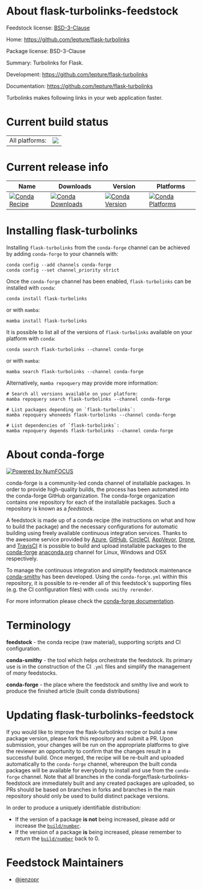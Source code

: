 About flask-turbolinks-feedstock
================================

Feedstock license: [BSD-3-Clause](https://github.com/conda-forge/flask-turbolinks-feedstock/blob/main/LICENSE.txt)

Home: https://github.com/lepture/flask-turbolinks

Package license: BSD-3-Clause

Summary: Turbolinks for Flask.

Development: https://github.com/lepture/flask-turbolinks

Documentation: https://github.com/lepture/flask-turbolinks

Turbolinks makes following links in your web application faster.

Current build status
====================


<table><tr><td>All platforms:</td>
    <td>
      <a href="https://dev.azure.com/conda-forge/feedstock-builds/_build/latest?definitionId=5206&branchName=main">
        <img src="https://dev.azure.com/conda-forge/feedstock-builds/_apis/build/status/flask-turbolinks-feedstock?branchName=main">
      </a>
    </td>
  </tr>
</table>

Current release info
====================

| Name | Downloads | Version | Platforms |
| --- | --- | --- | --- |
| [![Conda Recipe](https://img.shields.io/badge/recipe-flask--turbolinks-green.svg)](https://anaconda.org/conda-forge/flask-turbolinks) | [![Conda Downloads](https://img.shields.io/conda/dn/conda-forge/flask-turbolinks.svg)](https://anaconda.org/conda-forge/flask-turbolinks) | [![Conda Version](https://img.shields.io/conda/vn/conda-forge/flask-turbolinks.svg)](https://anaconda.org/conda-forge/flask-turbolinks) | [![Conda Platforms](https://img.shields.io/conda/pn/conda-forge/flask-turbolinks.svg)](https://anaconda.org/conda-forge/flask-turbolinks) |

Installing flask-turbolinks
===========================

Installing `flask-turbolinks` from the `conda-forge` channel can be achieved by adding `conda-forge` to your channels with:

```
conda config --add channels conda-forge
conda config --set channel_priority strict
```

Once the `conda-forge` channel has been enabled, `flask-turbolinks` can be installed with `conda`:

```
conda install flask-turbolinks
```

or with `mamba`:

```
mamba install flask-turbolinks
```

It is possible to list all of the versions of `flask-turbolinks` available on your platform with `conda`:

```
conda search flask-turbolinks --channel conda-forge
```

or with `mamba`:

```
mamba search flask-turbolinks --channel conda-forge
```

Alternatively, `mamba repoquery` may provide more information:

```
# Search all versions available on your platform:
mamba repoquery search flask-turbolinks --channel conda-forge

# List packages depending on `flask-turbolinks`:
mamba repoquery whoneeds flask-turbolinks --channel conda-forge

# List dependencies of `flask-turbolinks`:
mamba repoquery depends flask-turbolinks --channel conda-forge
```


About conda-forge
=================

[![Powered by
NumFOCUS](https://img.shields.io/badge/powered%20by-NumFOCUS-orange.svg?style=flat&colorA=E1523D&colorB=007D8A)](https://numfocus.org)

conda-forge is a community-led conda channel of installable packages.
In order to provide high-quality builds, the process has been automated into the
conda-forge GitHub organization. The conda-forge organization contains one repository
for each of the installable packages. Such a repository is known as a *feedstock*.

A feedstock is made up of a conda recipe (the instructions on what and how to build
the package) and the necessary configurations for automatic building using freely
available continuous integration services. Thanks to the awesome service provided by
[Azure](https://azure.microsoft.com/en-us/services/devops/), [GitHub](https://github.com/),
[CircleCI](https://circleci.com/), [AppVeyor](https://www.appveyor.com/),
[Drone](https://cloud.drone.io/welcome), and [TravisCI](https://travis-ci.com/)
it is possible to build and upload installable packages to the
[conda-forge](https://anaconda.org/conda-forge) [anaconda.org](https://anaconda.org/)
channel for Linux, Windows and OSX respectively.

To manage the continuous integration and simplify feedstock maintenance
[conda-smithy](https://github.com/conda-forge/conda-smithy) has been developed.
Using the ``conda-forge.yml`` within this repository, it is possible to re-render all of
this feedstock's supporting files (e.g. the CI configuration files) with ``conda smithy rerender``.

For more information please check the [conda-forge documentation](https://conda-forge.org/docs/).

Terminology
===========

**feedstock** - the conda recipe (raw material), supporting scripts and CI configuration.

**conda-smithy** - the tool which helps orchestrate the feedstock.
                   Its primary use is in the construction of the CI ``.yml`` files
                   and simplify the management of *many* feedstocks.

**conda-forge** - the place where the feedstock and smithy live and work to
                  produce the finished article (built conda distributions)


Updating flask-turbolinks-feedstock
===================================

If you would like to improve the flask-turbolinks recipe or build a new
package version, please fork this repository and submit a PR. Upon submission,
your changes will be run on the appropriate platforms to give the reviewer an
opportunity to confirm that the changes result in a successful build. Once
merged, the recipe will be re-built and uploaded automatically to the
`conda-forge` channel, whereupon the built conda packages will be available for
everybody to install and use from the `conda-forge` channel.
Note that all branches in the conda-forge/flask-turbolinks-feedstock are
immediately built and any created packages are uploaded, so PRs should be based
on branches in forks and branches in the main repository should only be used to
build distinct package versions.

In order to produce a uniquely identifiable distribution:
 * If the version of a package **is not** being increased, please add or increase
   the [``build/number``](https://docs.conda.io/projects/conda-build/en/latest/resources/define-metadata.html#build-number-and-string).
 * If the version of a package **is** being increased, please remember to return
   the [``build/number``](https://docs.conda.io/projects/conda-build/en/latest/resources/define-metadata.html#build-number-and-string)
   back to 0.

Feedstock Maintainers
=====================

* [@jenzopr](https://github.com/jenzopr/)

